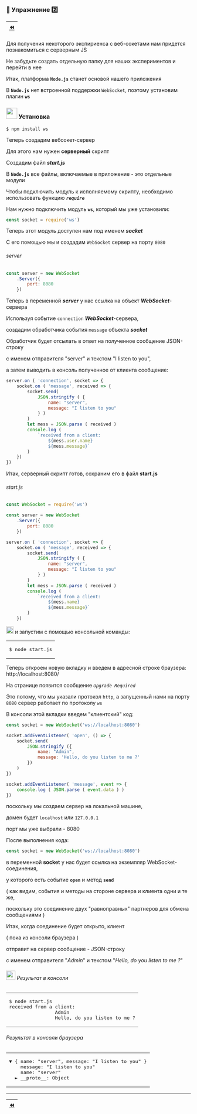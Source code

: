 ### :briefcase: Упражнение :two:

| [:rewind:](websocket#samples) |
|-|

Для получения некоторого экспириенса с веб-сокетами нам придется познакомиться с серверным JS

Не забудьте создать отдельную папку для наших экспериментов и перейти в нее

Итак, платформа **`Node.js`** станет основой нашего приложения

В **`Node.js`** нет встроенной поддержки `WebSocket`, поэтому установим плагин **`ws`**

### <img src="https://github.com/garevna/js-course/blob/master/images/git-bush-ico.png?raw=true" height="30"/> Установка
```
$ npm install ws
```
Теперь создадим вебсокет-сервер 

Для этого нам нужен **серверный** скрипт

Создадим файл **_start.js_**

В **`Node.js`** все файлы, включаемые в приложение - это отдельные модули

Чтобы подключить модуль к исполняемому скрипту, необходимо использовать функцию **_`require`_**

Нам нужно подключить модуль **`ws`**, который мы уже установили:
```javascript
const socket = require('ws')
```
Теперь этот модуль доступен нам под именем **_socket_**

С его помощью мы и создадим `WebSocket` сервер на порту `8080`

###### server
```javascript
const server = new WebSocket
    .Server({
        port: 8080
    })
```
Теперь в переменной **_server_** у нас ссылка на объект **_WebSocket_**-сервера

Используя событие `connection` **_WebSocket_**-сервера,

создадим обработчика события `message` объекта **_socket_**

Обработчик будет отсылать в ответ на полученное сообщение JSON-строку

с именем отправителя "server" и текстом "I listen to you",

а затем выводить в консоль полученное от клиента сообщение:

```javascript
server.on ( 'connection', socket => {
    socket.on ( 'message', received => {
        socket.send(
            JSON.stringify ( {
                name: "server",
                message: "I listen to you"
            } )
        )
        let mess = JSON.parse ( received )
        console.log (
            `received from a client:
                ${mess.user.name}
                ${mess.message}`
        )
    })
})
```
Итак, серверный скрипт готов, сохраним его в файл **start.js**
###### start.js
```javascript
const WebSocket = require('ws')

const server = new WebSocket
    .Server({
        port: 8080
    })

server.on ( 'connection', socket => {
    socket.on ( 'message', received => {
        socket.send(
            JSON.stringify ( {
                name: "server",
                message: "I listen to you"
            } )
        )
        let mess = JSON.parse ( received )
        console.log (
            `received from a client:
                ${mess.name}
                ${mess.message}`
        )
    })
```

<img src="https://github.com/garevna/js-course/blob/master/images/git-bush-ico.png?raw=true" width="20"/> и запустим с помощью консольной команды:

<table><tr><td><pre>
$ node start.js
</pre></td></tr></table>

Теперь откроем новую вкладку и введем в адресной строке браузера:
    http://localhost:8080/

На странице появится сообщение _`Upgrade Required`_

Это потому, что мы указали протокол `http`, а запущенный нами на порту `8080` сервер работает по протоколу `ws`

В консоли этой вкладки введем "клиентский" код:

```javascript
const socket = new WebSocket('ws://localhost:8080')

socket.addEventListener( 'open', () => {
    socket.send(
        JSON.stringify ({
            name: "Admin",
            message: 'Hello, do you listen to me ?'
        })
    )
})

socket.addEventListener( 'message', event => {
    console.log ( JSON.parse ( event.data ) )
})
```

поскольку мы создаем сервер на локальной машине, 

домен будет `localhost` или `127.0.0.1`

порт мы уже выбрали - 8080

После выполнения кода:

```javascript
const socket = new WebSocket('ws://localhost:8080')
```

в переменной **socket** у нас будет ссылка на экземпляр WebSocket-соединения, 

у которого есть событие **`open`** и метод **`send`** 

( как видим, события и методы на стороне сервера и клиента одни и те же, 

поскольку это соединение двух "равноправных" партнеров для обмена сообщениями )

Итак, когда соединение будет открыто, клиент 

( пока из консоли браузера ) 

отправит на сервер сообщение - JSON-строку 

с именем отправителя "_Admin_" и текстом "_Hello, do you listen to me ?_"

###### <img src="https://github.com/garevna/js-course/blob/master/images/git-bush-ico.png?raw=true" width="25"/> Результат в консоли
<table><tr><td><pre>
$ node start.js
received from a client:
                Admin
                Hello, do you listen to me ?
</pre></td></tr></table>

###### Результат в консоли браузера
<table><tr><td><pre>
▼ { name: "server", message: "I listen to you" }
    message: "I listen to you"
    name: "server"
  ► __proto__: Object
</pre></td></tr></table>

***

| [:rewind:](websocket#samples) |
|-|